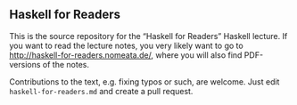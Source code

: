 Haskell for Readers
-------------------

This is the source repository for the “Haskell for Readers” Haskell lecture. If
you want to read the lecture notes, you very likely want to go to
<http://haskell-for-readers.nomeata.de/>, where you will also find PDF-versions
of the notes.

Contributions to the text, e.g. fixing typos or such, are welcome. Just edit
`haskell-for-readers.md` and create a pull request.
